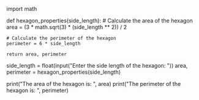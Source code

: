 import math

def hexagon_properties(side_length):
    # Calculate the area of the hexagon
    area = (3 * math.sqrt(3) * (side_length ** 2)) / 2

    # Calculate the perimeter of the hexagon
    perimeter = 6 * side_length

    return area, perimeter

side_length = float(input("Enter the side length of the hexagon: "))
area, perimeter = hexagon_properties(side_length)

print("The area of the hexagon is: ", area)
print("The perimeter of the hexagon is: ", perimeter)
